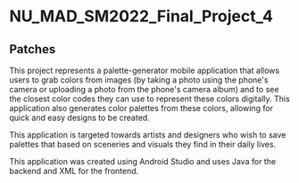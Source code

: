 # NU_MAD_SM2022_Final_Project_4

## Patches

This project represents a palette-generator mobile application that allows users to grab colors from images (by taking a photo using the phone's camera or uploading a photo from the phone's camera album) and to see the closest color codes they can use to represent these colors digitally. This application also generates color palettes from these colors, allowing for quick and easy designs to be created.

This application is targeted towards artists and designers who wish to save palettes that based on sceneries and visuals they find in their daily lives.

This application was created using Android Studio and uses Java for the backend and XML for the frontend.
